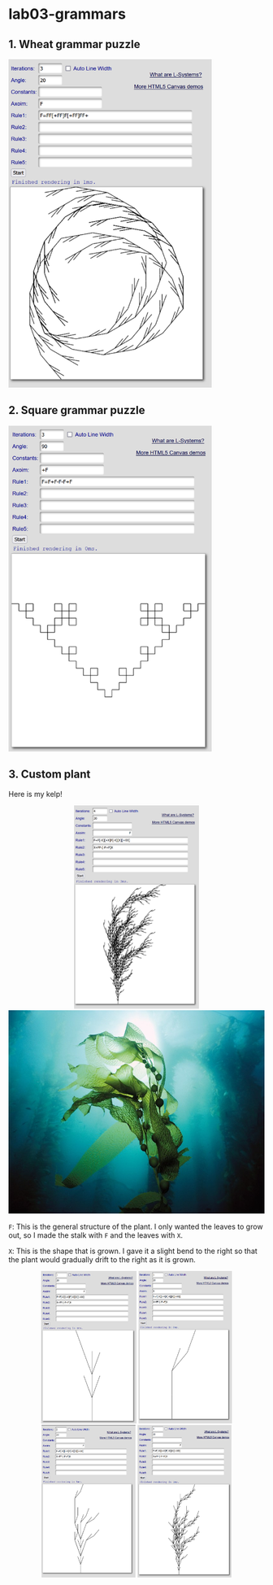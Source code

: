 # lab03-grammars
## 1. Wheat grammar puzzle
<img width="400" alt="square2" src="system1.png">

## 2. Square grammar puzzle
<img width="400" alt="square2" src="system2.png">

## 3. Custom plant
Here is my kelp!

<div align="center">
  <img height="400" alt="square2" src="system3.png">
  <img height="400" alt="square2" src="kelp.jpg">
</div>


`F`: This is the general structure of the plant. I only wanted the leaves to grow out, so I made the stalk with `F` and the leaves with `X`.

`X`: This is the shape that is grown. I gave it a slight bend to the right so that the plant would gradually drift to the right as it is grown.

<div align="center">
  <img height="300" alt="square2" src="system3-1.png">
  <img height="300" alt="square2" src="system3-4.png">
  <img height="300" alt="square2" src="system3-2.png">
  <img height="300" alt="square2" src="system3-3.png">
</div>

